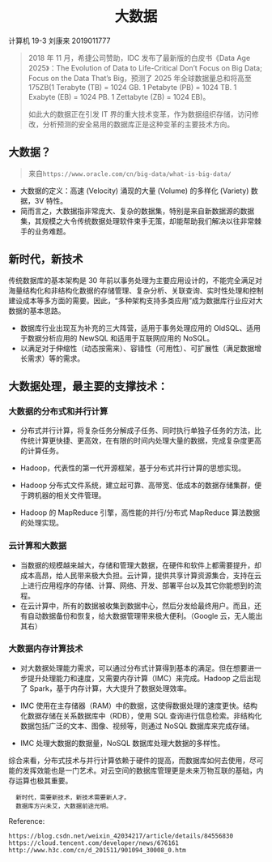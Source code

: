 # <center> 大数据 </center>

计算机 19-3 刘康来 2019011777

> 2018 年 11 月，希捷公司赞助，IDC 发布了最新版的白皮书《Data Age 2025》：The Evolution of Data to Life-Critical Don’t Focus on Big Data; Focus on the Data That’s Big，预测了 2025 年全球数据量总和将高至 175ZB(1 Terabyte (TB) = 1024 GB. 1 Petabyte (PB) = 1024 TB. 1 Exabyte (EB) = 1024 PB. 1 Zettabyte (ZB) = 1024 EB)。
>
> 如此大的数据正在引发 IT 界的重大技术变革，作为数据组织存储，访问修改，分析预测的安全易用的数据库正是这种变革的主要技术方向。

## 大数据？

> 来自`https://www.oracle.com/cn/big-data/what-is-big-data/`

- 大数据的定义：高速 (Velocity) 涌现的大量 (Volume) 的多样化 (Variety) 数据，3V 特性。
- 简而言之，大数据指非常庞大、复杂的数据集，特别是来自新数据源的数据集，其规模之大令传统数据处理软件束手无策，却能帮助我们解决以往非常棘手的业务难题。

## 新时代，新技术

传统数据库的基本架构是 30 年前以事务处理为主要应用设计的，不能完全满足对海量结构化和非结构化数据的存储管理、复杂分析、关联查询、实时性处理和控制建设成本等多方面的需要。因此，“多种架构支持多类应用”成为数据库行业应对大数据的基本思路。

- 数据库行业出现互为补充的三大阵营，适用于事务处理应用的 OldSQL、适用于数据分析应用的 NewSQL 和适用于互联网应用的 NoSQL。
- 以满足对于伸缩性（动态按需来）、容错性（可用性）、可扩展性（满足数据增长需求）等的需求。

## 大数据处理，最主要的支撑技术：

### 大数据的分布式和并行计算

- 分布式并行计算，将复杂任务分解成子任务、同时执行单独子任务的方法，比传统计算更快捷、更高效，在有限的时间内处理大量的数据，完成复杂度更高的计算任务。

- Hadoop，代表性的第一代开源框架，基于分布式并行计算的思想实现。
- Hadoop 分布式文件系统，建立起可靠、高带宽、低成本的数据存储集群，便于跨机器的相关文件管理。
- Hadoop 的 MapReduce 引擎，高性能的并行/分布式 MapReduce 算法数据的处理实现。

### 云计算和大数据

- 当数据的规模越来越大，存储和管理大数据，在硬件和软件上都需要提升，却成本高昂，给人民带来极大负担。云计算，提供共享计算资源集合，支持在云上进行应用程序的存储、计算、网络、开发、部署平台以及其它你能想到的流程。
- 在云计算中，所有的数据被收集到数据中心，然后分发给最终用户。而且，还有自动数据备份和恢复，给大数据管理带来极大便利。（Google 云，无人能出其右）

### 大数据内存计算技术

- 对大数据处理能力需求，可以通过分布式计算得到基本的满足。但在想要进一步提升处理能力和速度，又需要内存计算（IMC）来完成。Hadoop 之后出现了 Spark，基于内存计算，大大提升了数据处理效率。

- IMC 使用在主存储器（RAM）中的数据，这使得数据处理的速度更快。结构化数据存储在关系数据库中（RDB），使用 SQL 查询进行信息检索。非结构化数据包括广泛的文本、图像、视频等，则通过 NoSQL 数据库来完成存储。
- IMC 处理大数据的数据量，NoSQL 数据库处理大数据的多样性。

综合来看，分布式技术与并行计算依赖于硬件的提高，而数据库如何去使用，尽可能的发挥效能也是一门艺术。对云空间的数据库管理更是未来万物互联的基础，内存运算也极其重要。

      新时代，需要新技术，新技术需要新人才。
      数据库方兴未艾，大数据前途光明。

Reference:

    https://blog.csdn.net/weixin_42034217/article/details/84556830
    https://cloud.tencent.com/developer/news/676161
    http://www.h3c.com/cn/d_201511/901094_30008_0.htm
